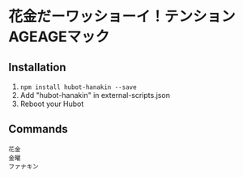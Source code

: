 # 花金だーワッショーイ！テンションAGEAGEマック

## Installation

1. `npm install hubot-hanakin --save`
2. Add "hubot-hanakin" in external-scripts.json
4. Reboot your Hubot

## Commands

```
花金
金曜
ファナキン
```
